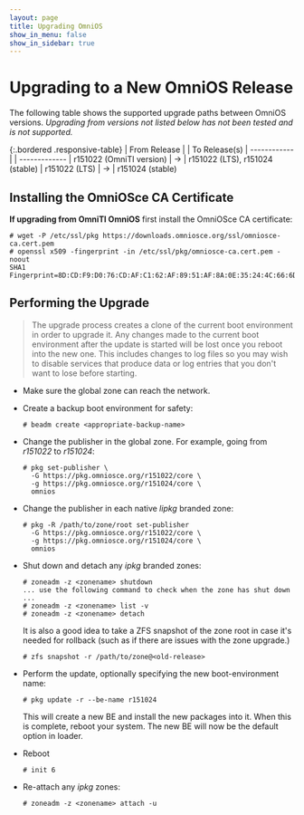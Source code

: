 ```yaml
---
layout: page
title: Upgrading OmniOS
show_in_menu: false
show_in_sidebar: true
---
```


# Upgrading to a New OmniOS Release

The following table shows the supported upgrade paths between OmniOS versions.
_Upgrading from versions not listed below has not been tested and is
not supported._

{:.bordered .responsive-table}
| From Release			| 	 	| To Release(s)
| ------------			|		| -------------
| r151022 (OmniTI version)	| &#8594;	| r151022 (LTS), r151024 (stable)
| r151022 (LTS)			| &#8594;	| r151024 (stable)

## Installing the OmniOSce CA Certificate

**If upgrading from OmniTI OmniOS** first install the OmniOSce CA certificate:

```
# wget -P /etc/ssl/pkg https://downloads.omniosce.org/ssl/omniosce-ca.cert.pem
# openssl x509 -fingerprint -in /etc/ssl/pkg/omniosce-ca.cert.pem -noout
SHA1 Fingerprint=8D:CD:F9:D0:76:CD:AF:C1:62:AF:89:51:AF:8A:0E:35:24:4C:66:6D
```

## Performing the Upgrade

> The upgrade process creates a clone of the current boot environment in order
  to upgrade it. Any changes made to the current boot environment after the
  update is started will be lost once you reboot into the new one. This
  includes changes to log files so you may wish to disable services that
  produce data or log entries that you don't want to lose before starting.

* Make sure the global zone can reach the network.

* Create a backup boot environment for safety:
  ```
  # beadm create <appropriate-backup-name>
  ```

* Change the publisher in the global zone.
  For example, going from _r151022_ to _r151024_:
  ```
  # pkg set-publisher \
    -G https://pkg.omniosce.org/r151022/core \
    -g https://pkg.omniosce.org/r151024/core \
    omnios
  ```

* Change the publisher in each native _lipkg_ branded zone:
  ```
  # pkg -R /path/to/zone/root set-publisher 
    -G https://pkg.omniosce.org/r151022/core \
    -g https://pkg.omniosce.org/r151024/core \
    omnios
  ```

* Shut down and detach any _ipkg_ branded zones:
  ```
  # zoneadm -z <zonename> shutdown
  ... use the following command to check when the zone has shut down ...
  # zoneadm -z <zonename> list -v
  # zoneadm -z <zonename> detach
  ```
  It is also a good idea to take a ZFS snapshot of the zone root in
  case it's needed for rollback (such as if there are issues with the zone
  upgrade.) 
  ```
  # zfs snapshot -r /path/to/zone@<old-release>
  ```

* Perform the update, optionally specifying the new boot-environment name:
  ```
  # pkg update -r --be-name r151024
  ```
  This will create a new BE and install the new packages into it. When this
  is complete, reboot your system. The new BE will now be the default
  option in loader.

* Reboot
  ```
  # init 6
  ```

* Re-attach any _ipkg_ zones:
  ```
  # zoneadm -z <zonename> attach -u
  ```

